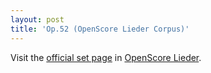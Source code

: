 ```yaml
---
layout: post
title: 'Op.52 (OpenScore Lieder Corpus)'
---
```


Visit the [official set page] in [OpenScore Lieder].

[official set page]: https://musescore.com/openscore-lieder-corpus/sets/5103429
[OpenScore Lieder]: https://musescore.com/openscore-lieder-corpus


